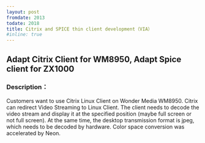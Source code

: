 ```yaml
---
layout: post
fromdate: 2013
todate: 2018
title: Citrix and SPICE thin client development（VIA）
#inline: true
---
```

## Adapt Citrix Client for WM8950, Adapt Spice client for ZX1000

### Description：

Customers want to use Citrix Linux Client on Wonder Media WM8950. Citrix can redirect Video Streaming to Linux Client. The client needs to decode the video stream and display it at the specified position (maybe full screen or not full screen).  At the same time, the desktop transmission format is jpeg, which needs to be decoded by hardware.
Color space conversion was accelerated by Neon.
